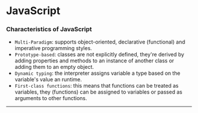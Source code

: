 # JavaScript

### Characteristics of JavaScript

- `Multi-Paradigm`: supports object-oriented, declarative (functional) and imperative programming styles.
- `Prototype-based`: classes are not explicitly defined, they're derived by adding properties and methods to an instance of another class or adding them to an empty object.
- `Dynamic typing`: the interpreter assigns variable a type based on the variable's value an runtime.
- `First-class functions`: this means that functions can be treated as variables, they (functions) can be assigned to variables or passed as arguments to other functions.

---
